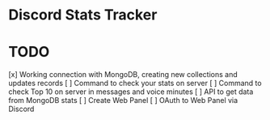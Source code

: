# Discord Stats Tracker

# TODO
[x] Working connection with MongoDB, creating new collections and updates records
[ ] Command to check your stats on server
[ ] Command to check Top 10 on server in messages and voice minutes
[ ] API to get data from MongoDB stats
[ ] Create Web Panel
[ ] OAuth to Web Panel via Discord


